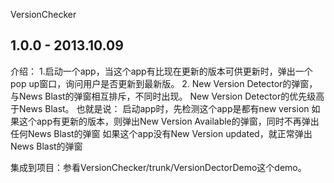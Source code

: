 VersionChecker

1.0.0 - 2013.10.09
------------------------
介绍：
  1.启动一个app，当这个app有比现在更新的版本可供更新时，弹出一个pop up窗口，询问用户是否更新到最新版。
  2. New Version Detector的弹窗，与News Blast的弹窗相互排斥，不同时出现。 New Version Detector的优先级高于News Blast。 也就是说：
    启动app时，先检测这个app是都有new version
    如果这个app有更新的版本，则弹出New Version Available的弹窗，同时不再弹出任何News Blast的弹窗
    如果这个app没有New Version updated，就正常弹出News Blast的弹窗

集成到项目：参看VersionChecker/trunk/VersionDectorDemo这个demo。

